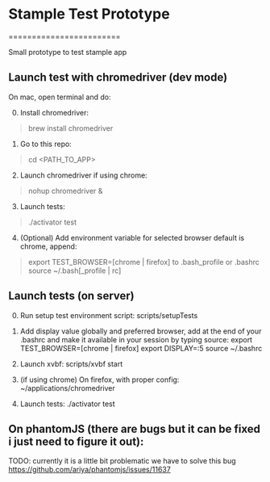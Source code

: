 # Stample Test Prototype
========================

Small prototype to test stample app


## Launch test with chromedriver (dev mode)
 
On mac, open terminal and do: 

0. Install chromedriver:
  > brew install chromedriver

1. Go to this repo:  
  > cd \<PATH_TO_APP\> 

2. Launch chromedriver if using chrome:  
  > nohup chromedriver \&
  
3. Launch tests:
  > ./activator test
  
4. (Optional) Add environment variable for selected browser default is chrome, append:
  > export TEST_BROWSER=[chrome | firefox]
  to .bash_profile or .bashrc
  > source ~/.bash[_profile | rc]

  
## Launch tests (on server)

0. Run setup test environment script:
    scripts/setupTests

1. Add display value globally and preferred browser, add at the end of your .bashrc and make it available in your session by typing source:
    export TEST_BROWSER=[chrome | firefox]
    export DISPLAY=:5 
    source ~/.bashrc

2. Launch xvbf:
    scripts/xvbf start

3. (if using chrome) On firefox, with proper config:
    ~/applications/chromedriver

4. Launch tests:
    ./activator test    
       

## On phantomJS (there are bugs but it can be fixed i just need to figure it out): 
TODO: currently it is a little bit problematic we have to solve this bug
https://github.com/ariya/phantomjs/issues/11637